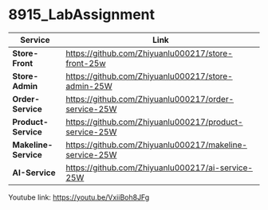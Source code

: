 # 8915_LabAssignment


| Service              | Link                                               |
|----------------------|----------------------------------------------------|
| **Store-Front**      | https://github.com/Zhiyuanlu000217/store-front-25w |
| **Store-Admin**      | https://github.com/Zhiyuanlu000217/store-admin-25W |
| **Order-Service**    | https://github.com/Zhiyuanlu000217/order-service-25W |
| **Product-Service**  | https://github.com/Zhiyuanlu000217/product-service-25W |
| **Makeline-Service** | https://github.com/Zhiyuanlu000217/makeline-service-25W |
| **AI-Service**       | https://github.com/Zhiyuanlu000217/ai-service-25W |


Youtube link:
https://youtu.be/VxiiBoh8JFg
